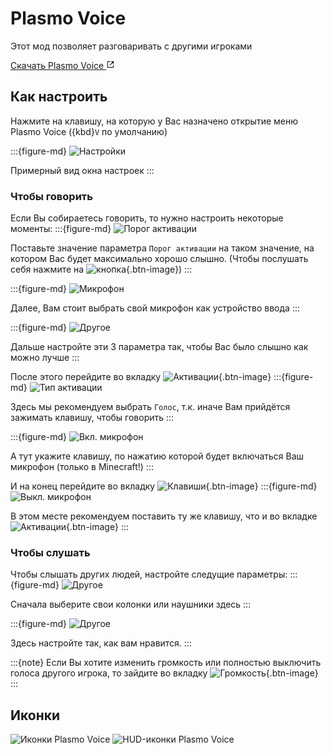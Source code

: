 # Plasmo Voice
Этот мод позволяет разговаривать с другими игроками

<a class="reference external" target="_blank" href="https://modrinth.com/plugin/plasmo-voice" rel="nofollow noopener">
    Скачать Plasmo Voice
    <svg xmlns="http://www.w3.org/2000/svg" fill="currentColor" height="1em" width="1em" stroke="none" viewBox="0 0 24 24"><path d="m13 3 3.293 3.293-7 7 1.414 1.414 7-7L21 11V3z"></path><path d="M19 19H5V5h7l-2-2H5c-1.103 0-2 .897-2 2v14c0 1.103.897 2 2 2h14c1.103 0 2-.897 2-2v-5l-2-2v7z"></path></svg>
</a>

## Как настроить
Нажмите на клавишу, на которую у Вас назначено открытие меню Plasmo Voice
({kbd}`V` по умолчанию)

:::{figure-md}
![Настройки](../../_static/images/mods/plasmo_voice/settings.png)

Примерный вид окна настроек
:::

### Чтобы говорить
Если Вы собираетесь говорить, то нужно настроить некоторые моменты:
:::{figure-md}
![Порог активации](../../_static/images/mods/plasmo_voice/settings_threshold.png)

Поставьте значение параметра `Порог активации` на таком значение, на котором Вас
будет максимально хорошо слышно. (Чтобы послушать себя нажмите на ![кнопка](../../_static/images/mods/plasmo_voice/speaker_disabled.png){.btn-image})
:::

:::{figure-md}
![Микрофон](../../_static/images/mods/plasmo_voice/settings_device.png)

Далее, Вам стоит выбрать свой микрофон как устройство ввода
:::

:::{figure-md}
![Другое](../../_static/images/mods/plasmo_voice/settings_other.png)

Дальше настройте эти 3 параметра так, чтобы Вас было слышно как можно лучше
:::

После этого перейдите во вкладку ![`Активации`](../../_static/images/mods/plasmo_voice/settings_activation_tab.png){.btn-image}
:::{figure-md}
![Тип активации](../../_static/images/mods/plasmo_voice/settings_activation_type.png)

Здесь мы рекомендуем выбрать `Голос`, т.к. иначе Вам прийдётся зажимать клавишу, чтобы
говорить
:::

:::{figure-md}
![Вкл. микрофон](../../_static/images/mods/plasmo_voice/settings_activation_button.png)

А тут укажите клавишу, по нажатию которой будет включаться Ваш микрофон
(только в Minecraft!)
:::

И на конец перейдите во вкладку ![`Клавиши`](../../_static/images/mods/plasmo_voice/settings_keys_tab.png){.btn-image}
:::{figure-md}
![Выкл. микрофон](../../_static/images/mods/plasmo_voice/settings_turn_off_button.png)

В этом месте рекомендуем поставить ту же клавишу, что и во вкладке ![`Активации`](../../_static/images/mods/plasmo_voice/settings_activation_tab.png){.btn-image}
:::

### Чтобы слушать
Чтобы слышать других людей, настройте следущие параметры:
:::{figure-md}
![Другое](../../_static/images/mods/plasmo_voice/settings_output_device.png)

Сначала выберите свои колонки или наушники здесь
:::

:::{figure-md}
![Другое](../../_static/images/mods/plasmo_voice/settings_output_other.png)

Здесь настройте так, как вам нравится.
:::

:::{note}
Если Вы хотите изменить громкость или полностью выключить голоса другого игрока, то
зайдите во вкладку ![`Громкость`](../../_static/images/mods/plasmo_voice/settings_volume_tab.png){.btn-image}
:::

## Иконки
![Иконки Plasmo Voice](../../_static/images/mods/plasmo_voice/player_icons.png)
![HUD-иконки Plasmo Voice](../../_static/images/mods/plasmo_voice/hud_icons.png)